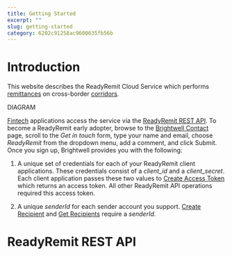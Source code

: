 ```yaml
---
title: Getting Started
excerpt: ""
slug: getting-started
category: 6202c91258ac9600635fb56b
---
```


# Introduction

This website describes the ReadyRemit Cloud Service which performs [remittances](https://en.wikipedia.org/wiki/Remittance) on cross-border [corridors](https://remittanceprices.worldbank.org/en/countrycorridors).

DIAGRAM

[Fintech](https://en.wikipedia.org/wiki/Financial_technology) applications access the service via the [ReadyRemit REST API](https://documenter.getpostman.com/view/8773841/UVksNEt7). To become a ReadyRemit early adopter, browse to the <a href="https://brightwell.com/contact-us/" target="_blank">Brightwell Contact</a> page, scroll to the *Get in touch* form, type your name and email, choose *ReadyRemit* from the dropdown menu, add a comment, and click Submit. Once you sign up, Brightwell provides you with the following:

1. A unique set of credentials for each of your ReadyRemit client applications. These credentials consist of a *client_id* and a *client_secret*. Each client application passes these two values to <a href="https://documenter.getpostman.com/view/8773841/UVksNEt7#231a6946-f65e-4d25-bb45-8192da72177e" target="_blank">Create Access Token</a> which returns an access token. All other ReadyRemit API operations required this access token.

1. A unique *senderId* for each sender account you support. <a href="https://documenter.getpostman.com/view/8773841/UVksNEt7#7ecc57ba-7c37-49ee-b333-b273402d455a" target="_blank">Create Recipient</a> and <a href="https://documenter.getpostman.com/view/8773841/UVksNEt7#307570a9-6f20-4d53-bb02-ed826cce5473" target="_blank">Get Recipients</a> require a *senderId*.

# ReadyRemit REST API

